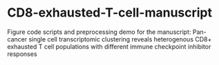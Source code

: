 # CD8-exhausted-T-cell-manuscript

Figure code scripts and preprocessing demo for the manuscript:  Pan-cancer single cell transcriptomic clustering reveals heterogenous CD8+ exhausted T cell populations with different immune checkpoint inhibitor responses
